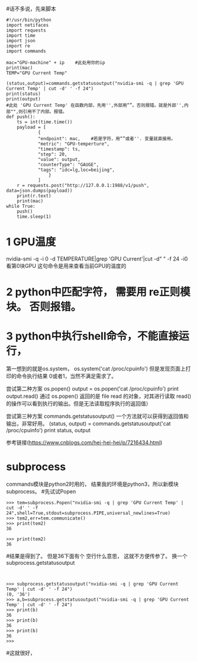 ﻿#话不多说，先来脚本
```
#!/usr/bin/python
import netifaces
import requests
import time
import json
import re
import commands

mac="GPU-machine" + ip    #此处用你的ip
print(mac)
TEMP="GPU Current Temp"

(status,output)=commands.getstatusoutput("nvidia-smi -q | grep 'GPU Current Temp' | cut -d' ' -f 24")
print(status)
print(output)
#此处 'GPU Current Temp' 在函数内部，先用'',外部用“”。否则报错。就是外部'',内部"",则引用不了内部。报错。
def push():
    ts = int(time.time())
    payload = [
            {
            "endpoint": mac,    #若是字符，用“”或者''. 变量就直接用。
            "metric": "GPU-temperture",
            "timestamp": ts,
            "step": 20,
            "value": output,
            "counterType": "GAUGE",
            "tags": "idc=lg,loc=beijing",
                }
            ]
    r = requests.post("http://127.0.0.1:1988/v1/push", data=json.dumps(payload))
    print(r.text)
    print(mac)
while True:
    push()
    time.sleep(1)
```

# 1 GPU温度
nvidia-smi -q -i 0 -d TEMPERATURE|grep 'GPU Current'|cut -d" " -f 24
-i0 看第0块GPU
这句命令是用来查看当前GPU的温度的


# 2 python中匹配字符， 需要用 re正则模块。 否则报错。








# 3 python中执行shell命令，不能直接运行，

第一想到的就是os.system，
os.system('cat /proc/cpuinfo')
但是发现页面上打印的命令执行结果 0或者1，当然不满足需求了。

尝试第二种方案 os.popen()
output = os.popen('cat /proc/cpuinfo')
print output.read()
通过 os.popen() 返回的是 file read 的对象，对其进行读取 read() 的操作可以看到执行的输出。但是无法读取程序执行的返回值）

尝试第三种方案 commands.getstatusoutput() 一个方法就可以获得到返回值和输出，非常好用。
(status, output) = commands.getstatusoutput('cat /proc/cpuinfo')
print status, output

参考链接(https://www.cnblogs.com/hei-hei-hei/p/7216434.html)

#  subprocess
 commands模块是python2时用的， 结果我的环境是python3，所以新模块subprocess。
 #先试试Popen

```
>>> tem=subprocess.Popen("nvidia-smi -q | grep 'GPU Current Temp' | cut -d' ' -f 24",shell=True,stdout=subprocess.PIPE,universal_newlines=True)
>>> tem2,err=tem.communicate()
>>> print(tem2)
36

>>> print(tem2)
36

```
#结果是得到了。 但是36下面有个 空行什么意思， 这就不方便传参了。 
换一个subprocess.getstatusoutput
```


>>> subprocess.getstatusoutput("nvidia-smi -q | grep 'GPU Current Temp' | cut -d' ' -f 24")
(0, '36')
>>> a,b=subprocess.getstatusoutput("nvidia-smi -q | grep 'GPU Current Temp' | cut -d' ' -f 24")
>>> print(b)
36
>>> print(b)
36
>>> print(b)
36
>>> 
```
#这就很好， 

